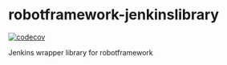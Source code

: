 # robotframework-jenkinslibrary
[![codecov](https://codecov.io/gh/Panchorn/robotframework-jenkinslibrary/branch/feature%2Funit-test/graph/badge.svg)](https://codecov.io/gh/Panchorn/robotframework-jenkinslibrary)

Jenkins wrapper library for robotframework
